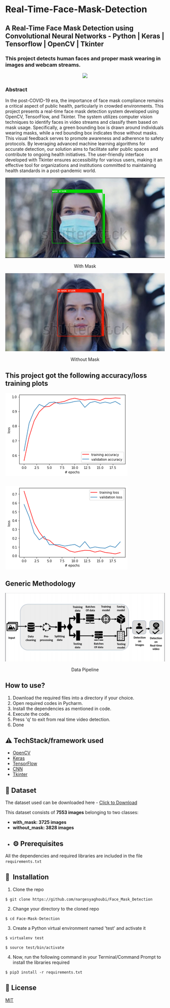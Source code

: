 # Real-Time-Face-Mask-Detection
## A Real-Time Face Mask Detection using Convolutional Neural Networks - Python | Keras | Tensorflow | OpenCV | Tkinter

### This project detects human faces and proper mask wearing in images and webcam streams.

<p align="center">
  <img src="https://github.com/nargesyaghoubi/Face_Mask_Detection/blob/main/Images/mask.gif" />
</p>


### Abstract

In the post-COVID-19 era, the importance of face mask compliance remains a critical aspect of public health, particularly in crowded environments. This project presents a real-time face mask detection system developed using OpenCV, TensorFlow, and Tkinter. The system utilizes computer vision techniques to identify faces in video streams and classify them based on mask usage. Specifically, a green bounding box is drawn around individuals wearing masks, while a red bounding box indicates those without masks. This visual feedback serves to promote awareness and adherence to safety protocols. By leveraging advanced machine learning algorithms for accurate detection, our solution aims to facilitate safer public spaces and contribute to ongoing health initiatives. The user-friendly interface developed with Tkinter ensures accessibility for various users, making it an effective tool for organizations and institutions committed to maintaining health standards in a post-pandemic world.



<p align="center">
  <img src="https://github.com/nargesyaghoubi/Face_Mask_Detection/blob/main/Images/withmask.png" />
</p>
<p align=center> 
 With Mask
</p>

<p align="center">
  <img src="https://github.com/nargesyaghoubi/Face_Mask_Detection/blob/main/Images/withoutmask.png" />
</p>
<p align=center> 
Without Mask
</p>



## This project got the following accuracy/loss training  plots
![](https://github.com/nargesyaghoubi/Face_Mask_Detection/blob/main/Images/accuracy.png)
##          
![](https://github.com/nargesyaghoubi/Face_Mask_Detection/blob/main/Images/loss.png)


## Generic Methodology
<p align="center">
  <img src="https://github.com/nargesyaghoubi/Face_Mask_Detection/blob/main/Images/block_diagram.png" />
</p>
<p align=center> 
 Data Pipeline
</p>


## How to use?
1. Download the required files into a directory if your choice.
2. Open required codes in Pycharm.  
3. Install the dependencies as mentioned in code.
4. Execute the code.
5. Press 'q' to exit from real time video detection.
6. Done

## :warning: TechStack/framework used
- [OpenCV](https://opencv.org/)
- [Keras](https://keras.io/)
- [TensorFlow](https://www.tensorflow.org/)
- [CNN](https://en.wikipedia.org/wiki/Convolutional_neural_network)
- [Tkinter](https://docs.python.org/3/library/tkinter.html)

 
## :file_folder: Dataset
The dataset used can be downloaded here - [Click to Download](https://drive.google.com/drive/folders/1rmuer0pxH11o-fJ8Dl9QYLpGX0iPRaZO?usp=drive_link)

This dataset consists of __7553 images__ belonging to two classes:
*	__with_mask: 3725 images__
*	__without_mask: 3828 images__
  

- ## :gear: Prerequisites

All the dependencies and required libraries are included in the file <code>requirements.txt</code> 

## 🚀&nbsp; Installation
1. Clone the repo
```
$ git clone https://github.com/nargesyaghoubi/Face_Mask_Detection
```

2. Change your directory to the cloned repo 
```
$ cd Face-Mask-Detection
```

3. Create a Python virtual environment named 'test' and activate it
```
$ virtualenv test
```
```
$ source test/bin/activate
```

4. Now, run the following command in your Terminal/Command Prompt to install the libraries required
```
$ pip3 install -r requirements.txt
```

 ## :eyes: License
[MIT](https://github.com/nargesyaghoubi/Face_Mask_Detection/blob/main/LICENSE)
